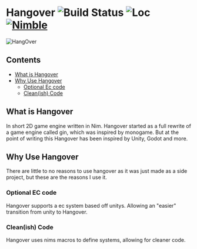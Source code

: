 # Hangover ![Build Status](https://github.com/bob16795/Hangover/actions/workflows/main.yml/badge.svg) ![Loc](https://img.shields.io/tokei/lines/github/bob16795/hangover) [![Nimble](https://img.shields.io/badge/package-nimble-yellow)](https://nimble.directory/pkg/hangover)

![HangOver](hangover/assets/icon.ico)

## Contents
- [What is Hangover](#what-is-hangover)
- [Why Use Hangover](#why-use-hangover)
  - [Optional Ec code](#optional-ec-code)
  - [Clean(ish) Code](#cleanish-code)

## What is Hangover

In short 2D game engine written in Nim. Hangover started as a full rewrite of a game engine called gin, which was inspired by monogame. But at the point of writing this Hangover has been inspired by Unity, Godot and more.

## Why Use Hangover

There are little to no reasons to use hangover as it was just made as a side project, but these are the reasons I use it.

### Optional EC code

Hangover supports a ec system based off unitys. Allowing an "easier" transition from unity to Hangover.

### Clean(ish) Code

Hangover uses nims macros to define systems, allowing for cleaner code.
